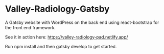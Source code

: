 # Valley-Radiology-Gatsby

A Gatsby website with WordPress on the back end using react-bootstrap for the front end framework.

See it in action here: https://valley-radiology-pad.netlify.app/

Run npm install and then gatsby develop to get started.